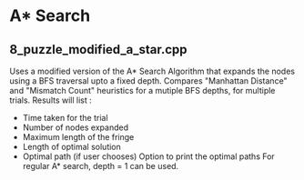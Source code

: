 # A* Search

## 8_puzzle_modified_a_star.cpp
Uses a modified version of the A* Search Algorithm that expands the nodes using a BFS traversal upto a fixed depth.
Compares "Manhattan Distance" and "Mismatch Count" heuristics for a mutiple BFS depths, for multiple trials.
Results will list :
- Time taken for the trial
- Number of nodes expanded
- Maximum length of the fringe
- Length of optimal solution
- Optimal path (if user chooses)
Option to print the optimal paths
For regular A* search, depth = 1 can be used.
